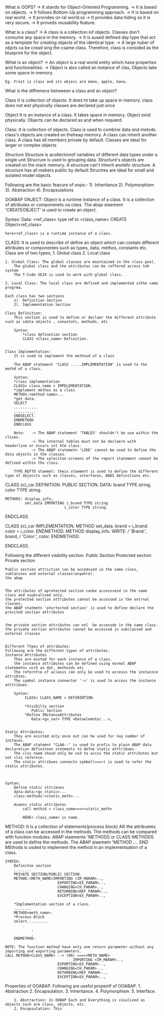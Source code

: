 What is OOPS?
    -> It stands for Object-Oriented Programming.
    -> It is based on objects.
    -> It follows Bottom-Up programming approach.
    -> It is based on real world.
    -> It provides on ral world.ss
    -> It provides data hiding so it is very secure.
    -> It proveds reusability feature.

What is a class?
   ->  A class is a collection iof objects. Classes don't consume any space in the memory.
   -> It is aused defined day type that act as a template for creating objects of the identical type.
   ->  A large nuber of objcts ca be cread sing the csame class. Therefore, class is consided as the blueprint for the object.

WHat is an object?
    -> An object is a real world entity which have properties and functionalities.
    -> Object is also called an instance of clas, Objects take some space in memory.


    Eg. Fruit is class and its objecs are mano, apple, bana.

What is the diffrenece betweeen a class and an object?

Class
It is collection of objects.
It does'nt take up space in memory.
class does not eixt physically
classes are declared just once


Object
It is an instance of a class.
It takes space in memory.
Object exist physically.
Objects can be declared as and when requierd.



Class:
It is collection of objects.
Class is used to combine data and metods.
class's objects are created on theheap memory.
A class can inherit another class.
A class has all members private by default.
Classes are ideal for larger or complex objects

Structure
Structure is acollectionof variables of different data types under a single unit
Strucrure is used to grouping data.
Structure's objects are created on the stack memory.
A structure can't inherit anotehr structure.
A structure has all mebers public by default
Structres are ideal for small and isolated model objects.


Following are the basic feacure of oops:-
    1). Inheritance
    2). Polymorphism
    3). Abstraction
    4). Encapsulations


OOABAP
ONJECT: Object is a runtime instance of a class.
    It is a collection of attributes or componenets oa class.
    The abap staement 'CREATEOBJECT' is used to create an object.
    
Syntax:
    Data: <ref_class> type ref to <class_name>
    CREATE Object<ref_class>

    here<ref_class> is a runtime instance of a class.

CLASS: It is used to describe of define an object which can contain different attributes or componentes such as types, data, methos, constants etc.
    Class are of two types,
        1. Global class
        2. Local class
    
    1. Global Class: The global classes are maintained in the class pool.
        The global class and the attributes can be reffered across teh system 
        The T-Code SE24 is used to work with global class.

    2. Local Class: The local class are defined and implemented inthe same progrma.

    Each class has two sections
        1). Definition Section
        2). Implementation Section

    Class Definition:
        This section is used to define or declaer the different attribute such as sdata objects , conastats, methods, etc

        Syntax: 
            *class definetion section
            CLASS <Class_name> Definition.


    Class Implementation:
        It is used to implement the methosd of a class

        The ABAP statement 'CLASS .....IMPLEMENTATION' is used to the methd of a class.

        Syntax:
        *class implementation
        CLASS< class_name > IMPELEMENTATION.
        *implement methos as a class
        METHOS:<method name>...
        *get data.
        SELECT
        ...........
        ..........
        ENDSELECT.
        ENDMETHOD
        ENDCLASS

        Note:   -> The ABAP statement 'TABLES' shouldn't be use within the clsses.
                -> The internal tables must not be declaere with headerline or occurs int hte class.
                -> The ABAP statemetn 'LIKE' cannot be used to define the data objects in the classes.
                -> The seleciton-screens of the report statement cannot be defined within the class.

        TYPE_REFTO staemet: theis staement is used to define the different type of objeccts such as classes, interfaces, BADI definitions etc.

        
            


CLASS zcl_car DEFINITION.
  PUBLIC SECTION.
    DATA: brand TYPE string,
          color TYPE string.

    METHODS: display_info,
             set_data IMPORTING i_brand TYPE string
                               i_color TYPE string.
ENDCLASS.



CLASS zcl_car IMPLEMENTATION.
  METHOD set_data.
    brand = i_brand.
    color = i_color.
  ENDMETHOD.
  METHOD display_info.
    WRITE: / 'Brand:', brand,
           / 'Color:', color.
  ENDMETHOD.

ENDCLASS.







Following the different visibility section.
    Public Section
    Protected section
    Private section

    Public section attriction can be accedssed in the same class, sublacsses and external classes(anywhre).
    the abap 


    The attributes of aprotected section canbe accesssesd in the same class and suubcalssed only.
    the protected section attributes cannot be accessed in the extrnal classes,
    the ABAP statmetn 'ptortected section' is used to define declare the proccted section attributes


    the private section attributes can onl  be accessde in the same class.
    the private section attributes cannot be accessed in subclassed and external classes


    Different TYpes of attributes:
    Following are the different types of attributes.
    Instance Attributes
        Thes are exsted for each instance of a class.
        the instance attributes can be defined using normal ABAP statemetns ucch as dat, methosds etc
        The refernfce of aclasss can only be used to accesss the instacnce attribtes.
        The symbol instance connector '->' is used to access the instance atttribues.

        Syntax:
             CLASS< CLASS_NAME > DEFININTION.

             *Visibilty section
                Public Section
             *Define INstanceAttributes
                Data:<gv_var> TYPE <Dataelemnte/...>,


    Static Attributes: 
        They are existed only once nut can he used for nay number of instaces.
        The ABAP statemnt "CLAA--" is used to prefix to plain ABAP data declaretion definitoon stetments to defne static atttribues.
        The clss naem shoud only be usd to accss the static attributes but not clss refernce.
        The static attribues connecto symbol(===>) is used to refer the static attributes.

    

    Syntax:
        Define static sttribues
        data-data:<gv_static>...
        class-methods:<static_meth>...

        Aceess static attributes
            call methid < class_name>==><static_meth>

            HERE< class_name> is name.

METHOD: 
    It is a collection of statements(process block)
    Alll the attribuetes of a class can be accessed in the methods.
    The methods can be compared with function modules.
    ABAP staements 'METHODS or CLASS-METHODS are used to define the methods.
    The ABAP staemetn 'METHOD .... END MEthods is usded to implement the method in an implementsation of a class.


    SYNTEX:
        Definiton section
        ........
        PRIVATE SECTION/PUBLIC SECTION.
        METHOD:<METH_NAME>IMPORTING <IM_MARAM>..,
                            EXPORTING<EX_PARAM>..,
                            CHANGING<CH_PARAM>..,
                            RETURNING<REF_PARAM>..,
                            EXCEPTION<EX_PARAM>..,
        
        *Implementation section of a class.
        ........
        METHOD<meth_name>.
        *Process Block
        select..........
            .
                .
                .
        ENDMETHOD.
    
    NOTE: The function method have only one return parameter without any importing and exporting parameters.
    CALL METHOD<CLASS_NAME> --> (OR) ===><METH_NAME>
                                   IMPORTING <IM_MARAM>..,
                            EXPORTING<EX_PARAM>..,
                            CHANGING<CH_PARAM>..,
                            RETURNING<REF_PARAM>..,
                            EXCEPTION<EX_PARAM>..,
        


Properties of OOABAP.
    Following are useful properitf of OOABAP.
        1. Abstraction
        2. Encapsulation.
        3. Inheritance.
        4. Polymorphism.
        5. Interface.

        1. Abstraction: In OOBAP Each and Everything is visulized as objects such are class, objects, etc.
        2. Encapsulation: This 